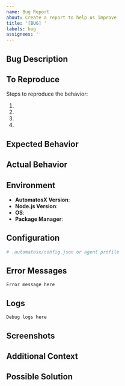 ```yaml
---
name: Bug Report
about: Create a report to help us improve
title: '[BUG] '
labels: bug
assignees: ''
---
```


## Bug Description

<!-- A clear and concise description of what the bug is -->

## To Reproduce

Steps to reproduce the behavior:

1.
2.
3.
4.

## Expected Behavior

<!-- A clear and concise description of what you expected to happen -->

## Actual Behavior

<!-- What actually happened -->

## Environment

- **AutomatosX Version**: <!-- e.g., 4.0.0-alpha.1 -->
- **Node.js Version**: <!-- Run: node --version -->
- **OS**: <!-- e.g., macOS 14.0, Ubuntu 22.04, Windows 11 -->
- **Package Manager**: <!-- npm, pnpm, yarn -->

## Configuration

<!-- If applicable, share relevant configuration (remove any sensitive data) -->

```yaml
# .automatosx/config.json or agent profile
```

## Error Messages

<!-- If applicable, paste the full error message -->

```
Error message here
```

## Logs

<!-- If applicable, run with --debug flag and paste relevant logs -->

```
Debug logs here
```

## Screenshots

<!-- If applicable, add screenshots to help explain your problem -->

## Additional Context

<!-- Add any other context about the problem here -->

## Possible Solution

<!-- Optional: if you have ideas on how to fix this -->
